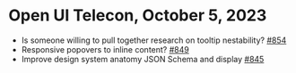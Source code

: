 Open UI Telecon, October 5, 2023
=================================
- Is someone willing to pull together research on tooltip nestability? [#854](https://github.com/openui/open-ui/issues/854)
- Responsive popovers to inline content? [#849](https://github.com/openui/open-ui/issues/849)
- Improve design system anatomy JSON Schema and display [#845](https://github.com/openui/open-ui/issues/845)
